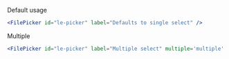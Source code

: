 Default usage

```jsx
<FilePicker id="le-picker" label="Defaults to single select" />
```
Multiple

```jsx
<FilePicker id="le-picker" label="Multiple select" multiple='multiple' />
```
